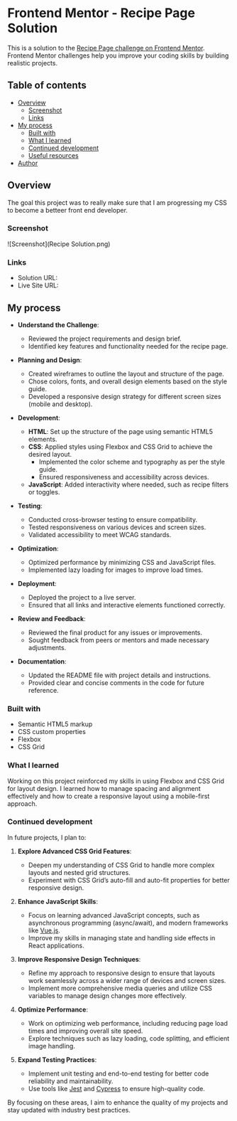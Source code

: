 # Frontend Mentor - Recipe Page Solution

This is a solution to the [Recipe Page challenge on Frontend Mentor](https://www.frontendmentor.io/challenges/recipe-page-KiTsR8QQKm). Frontend Mentor challenges help you improve your coding skills by building realistic projects.

## Table of contents

- [Overview](#overview)
  - [Screenshot](#screenshot)
  - [Links](#links)
- [My process](#my-process)
  - [Built with](#built-with)
  - [What I learned](#what-i-learned)
  - [Continued development](#continued-development)
  - [Useful resources](#useful-resources)
- [Author](#author)

## Overview

The goal this project was to really make sure that I am progressing my CSS to become a betteer front end developer.

### Screenshot

![Screenshot](Recipe Solution.png)

### Links

- Solution URL:
- Live Site URL:

## My process

- **Understand the Challenge**:

  - Reviewed the project requirements and design brief.
  - Identified key features and functionality needed for the recipe page.

- **Planning and Design**:

  - Created wireframes to outline the layout and structure of the page.
  - Chose colors, fonts, and overall design elements based on the style guide.
  - Developed a responsive design strategy for different screen sizes (mobile and desktop).

- **Development**:

  - **HTML**: Set up the structure of the page using semantic HTML5 elements.
  - **CSS**: Applied styles using Flexbox and CSS Grid to achieve the desired layout.
    - Implemented the color scheme and typography as per the style guide.
    - Ensured responsiveness and accessibility across devices.
  - **JavaScript**: Added interactivity where needed, such as recipe filters or toggles.

- **Testing**:

  - Conducted cross-browser testing to ensure compatibility.
  - Tested responsiveness on various devices and screen sizes.
  - Validated accessibility to meet WCAG standards.

- **Optimization**:

  - Optimized performance by minimizing CSS and JavaScript files.
  - Implemented lazy loading for images to improve load times.

- **Deployment**:

  - Deployed the project to a live server.
  - Ensured that all links and interactive elements functioned correctly.

- **Review and Feedback**:

  - Reviewed the final product for any issues or improvements.
  - Sought feedback from peers or mentors and made necessary adjustments.

- **Documentation**:
  - Updated the README file with project details and instructions.
  - Provided clear and concise comments in the code for future reference.

### Built with

- Semantic HTML5 markup
- CSS custom properties
- Flexbox
- CSS Grid

### What I learned

Working on this project reinforced my skills in using Flexbox and CSS Grid for layout design. I learned how to manage spacing and alignment effectively and how to create a responsive layout using a mobile-first approach.

### Continued development

In future projects, I plan to:

1. **Explore Advanced CSS Grid Features**:

   - Deepen my understanding of CSS Grid to handle more complex layouts and nested grid structures.
   - Experiment with CSS Grid’s auto-fill and auto-fit properties for better responsive design.

2. **Enhance JavaScript Skills**:

   - Focus on learning advanced JavaScript concepts, such as asynchronous programming (async/await), and modern frameworks like [Vue.js](https://vuejs.org/).
   - Improve my skills in managing state and handling side effects in React applications.

3. **Improve Responsive Design Techniques**:

   - Refine my approach to responsive design to ensure that layouts work seamlessly across a wider range of devices and screen sizes.
   - Implement more comprehensive media queries and utilize CSS variables to manage design changes more effectively.

4. **Optimize Performance**:

   - Work on optimizing web performance, including reducing page load times and improving overall site speed.
   - Explore techniques such as lazy loading, code splitting, and efficient image handling.

5. **Expand Testing Practices**:
   - Implement unit testing and end-to-end testing for better code reliability and maintainability.
   - Use tools like [Jest](https://jestjs.io/) and [Cypress](https://www.cypress.io/) to ensure high-quality code.

By focusing on these areas, I aim to enhance the quality of my projects and stay updated with industry best practices.
